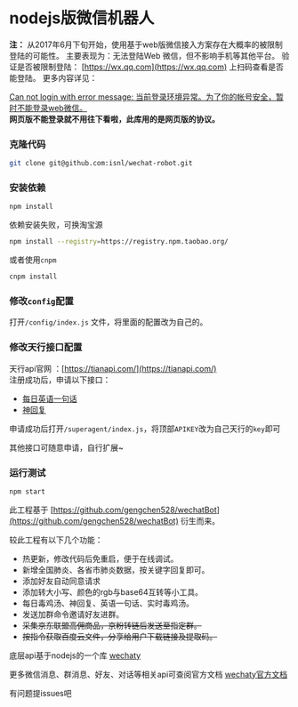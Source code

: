 # nodejs版微信机器人

**注：** 从2017年6月下旬开始，使用基于web版微信接入方案存在大概率的被限制登陆的可能性。 主要表现为：无法登陆Web 微信，但不影响手机等其他平台。 验证是否被限制登陆： [https://wx.qq.com](https://wx.qq.com) 上扫码查看是否能登陆。 更多内容详见：

[Can not login with error message: 当前登录环境异常。为了你的帐号安全，暂时不能登录web微信。](https://github.com/Chatie/wechaty/issues/603)  
**网页版不能登录就不用往下看啦，此库用的是网页版的协议。**

### 克隆代码
```bash
git clone git@github.com:isnl/wechat-robot.git
```

### 安装依赖
```bash
npm install
```
依赖安装失败，可换淘宝源 
```bash
npm install --registry=https://registry.npm.taobao.org/
```
或者使用`cnpm`
```bash
cnpm install
```
### 修改`config`配置
打开`/config/index.js` 文件，将里面的配置改为自己的。

### 修改天行接口配置
天行api官网 ：[https://tianapi.com/](https://tianapi.com/)  
注册成功后，申请以下接口：  
- [每日英语一句话](https://www.tianapi.com/apiview/62)
- [神回复](https://www.tianapi.com/apiview/39)  

申请成功后打开`/superagent/index.js`，将顶部`APIKEY`改为自己天行的`key`即可

其他接口可随意申请，自行扩展~

### 运行测试
```bash
npm start
```



此工程基于 [https://github.com/gengchen528/wechatBot](https://github.com/gengchen528/wechatBot) 衍生而来。

较此工程有以下几个功能：  
- 热更新，修改代码后免重启，便于在线调试。
- 新增全国肺炎、各省市肺炎数据，按关键字回复即可。
- 添加好友自动同意请求
- 添加转大小写、颜色的rgb与base64互转等小工具。
- 每日毒鸡汤、神回复、英语一句话、实时毒鸡汤。
- 发送加群命令邀请好友进群。
- ~~采集京东联盟高佣商品，京粉转链后发送至指定群。~~
- ~~按指令获取百度云文件，分享给用户下载链接及提取码。~~

底层api基于nodejs的一个库 [wechaty](https://github.com/wechaty/wechaty)  

更多微信消息、群消息、好友、对话等相关api可查阅官方文档 [wechaty官方文档](https://github.com/wechaty/wechaty/blob/master/docs/index.md)  

有问题提issues吧
